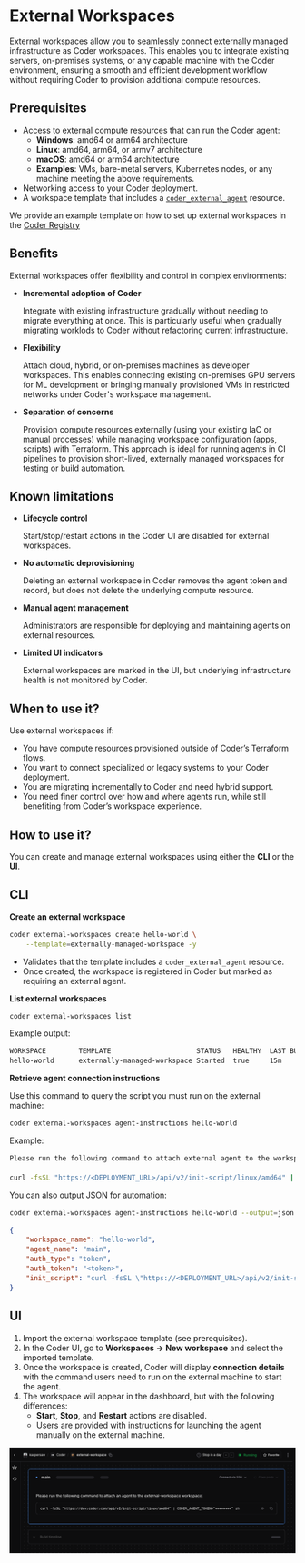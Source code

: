 # External Workspaces

External workspaces allow you to seamlessly connect externally managed infrastructure as Coder workspaces. This enables you to integrate existing servers, on-premises systems, or any capable machine with the Coder environment, ensuring a smooth and efficient development workflow without requiring Coder to provision additional compute resources.

## Prerequisites

- Access to external compute resources that can run the Coder agent:
  - **Windows**: amd64 or arm64 architecture
  - **Linux**: amd64, arm64, or armv7 architecture
  - **macOS**: amd64 or arm64 architecture
  - **Examples**: VMs, bare-metal servers, Kubernetes nodes, or any machine meeting the above requirements.
- Networking access to your Coder deployment.
- A workspace template that includes a [`coder_external_agent`](https://registry.terraform.io/providers/coder/coder/latest/docs/resources/external_agent) resource.

We provide an example template on how to set up external workspaces in the [Coder Registry](https://registry.coder.com/templates/coder-labs/externally-managed-workspace)

## Benefits

External workspaces offer flexibility and control in complex environments:

- **Incremental adoption of Coder**

  Integrate with existing infrastructure gradually without needing to migrate everything at once. This is particularly useful when gradually migrating worklods to Coder without refactoring current infrastructure.

- **Flexibility**

  Attach cloud, hybrid, or on-premises machines as developer workspaces. This enables connecting existing on-premises GPU servers for ML development or bringing manually provisioned VMs in restricted networks under Coder's workspace management.

- **Separation of concerns**

  Provision compute resources externally (using your existing IaC or manual processes) while managing workspace configuration (apps, scripts) with Terraform. This approach is ideal for running agents in CI pipelines to provision short-lived, externally managed workspaces for testing or build automation.

## Known limitations

- **Lifecycle control**

  Start/stop/restart actions in the Coder UI are disabled for external workspaces.
- **No automatic deprovisioning**

  Deleting an external workspace in Coder removes the agent token and record, but does not delete the underlying compute resource.
- **Manual agent management**

  Administrators are responsible for deploying and maintaining agents on external resources.
- **Limited UI indicators**

  External workspaces are marked in the UI, but underlying infrastructure health is not monitored by Coder.

## When to use it?

Use external workspaces if:

- You have compute resources provisioned outside of Coder’s Terraform flows.
- You want to connect specialized or legacy systems to your Coder deployment.
- You are migrating incrementally to Coder and need hybrid support.
- You need finer control over how and where agents run, while still benefiting from Coder’s workspace experience.

## How to use it?

You can create and manage external workspaces using either the **CLI** or the **UI**.

<div class="tabs">

## CLI

**Create an external workspace**

```bash
coder external-workspaces create hello-world \
	--template=externally-managed-workspace -y
```

- Validates that the template includes a `coder_external_agent` resource.
- Once created, the workspace is registered in Coder but marked as requiring an external agent.

**List external workspaces**

```bash
coder external-workspaces list
```

Example output:

```bash
WORKSPACE        TEMPLATE                     STATUS   HEALTHY  LAST BUILT  CURRENT VERSION  OUTDATED
hello-world      externally-managed-workspace Started  true     15m         happy_mendel9    false
```

**Retrieve agent connection instructions**

Use this command to query the script you must run on the external machine:

```bash
coder external-workspaces agent-instructions hello-world
```

Example:

```bash
Please run the following command to attach external agent to the workspace hello-world:

curl -fsSL "https://<DEPLOYMENT_URL>/api/v2/init-script/linux/amd64" | CODER_AGENT_TOKEN="<token>" sh
```

You can also output JSON for automation:

```bash
coder external-workspaces agent-instructions hello-world --output=json
```

```json
{
	"workspace_name": "hello-world",
	"agent_name": "main",
	"auth_type": "token",
	"auth_token": "<token>",
	"init_script": "curl -fsSL \"https://<DEPLOYMENT_URL>/api/v2/init-script/linux/arm64\" | CODER_AGENT_TOKEN=\"<token>\" sh"
}
```

## UI

1. Import the external workspace template (see prerequisites).
2. In the Coder UI, go to **Workspaces → New workspace** and select the imported template.
3. Once the workspace is created, Coder will display **connection details** with the command users need to run on the external machine to start the agent.
4. The workspace will appear in the dashboard, but with the following differences:
   - **Start**, **Stop**, and **Restart** actions are disabled.
   - Users are provided with instructions for launching the agent manually on the external machine.

![External Workspace View](../../../images/admin/templates/external-workspace.png)

</div>

